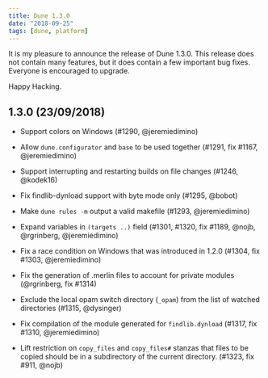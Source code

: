 ```yaml
---
title: Dune 1.3.0
date: "2018-09-25"
tags: [dune, platform]
---
```


It is my pleasure to announce the release of Dune 1.3.0. This release does not contain many features, but it does contain a few important bug fixes. Everyone is encouraged to upgrade.

Happy Hacking.

1.3.0 (23/09/2018)
------------------

- Support colors on Windows (#1290, @jeremiedimino)

- Allow `dune.configurator` and `base` to be used together (#1291, fix
  #1167, @jeremiedimino)

- Support interrupting and restarting builds on file changes (#1246,
  @kodek16)

- Fix findlib-dynload support with byte mode only (#1295, @bobot)

- Make `dune rules -m` output a valid makefile (#1293, @jeremiedimino)

- Expand variables in `(targets ..)` field (#1301, #1320, fix #1189, @nojb,
  @rgrinberg, @jeremiedimino)

- Fix a race condition on Windows that was introduced in 1.2.0
  (#1304, fix #1303, @jeremiedimino)

- Fix the generation of .merlin files to account for private modules
  (@rgrinberg, fix #1314)

- Exclude the local opam switch directory (`_opam`) from the list of watched
  directories (#1315, @dysinger)

- Fix compilation of the module generated for `findlib.dynload`
  (#1317, fix #1310, @jeremiedimino)

- Lift restriction on `copy_files` and `copy_files#` stanzas that files to be
  copied should be in a subdirectory of the current directory.
  (#1323, fix #911, @nojb)